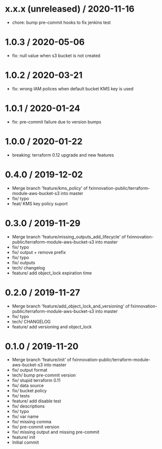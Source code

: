 x.x.x (unreleased) / 2020-11-16
===============================

  * chore: bump pre-commit hooks to fix jenkins test

1.0.3 / 2020-05-06
==================

  * fix: null value when s3 bucket is not created

1.0.2 / 2020-03-21
==================

  * fix: wrong IAM polices when default bucket KMS key is used

1.0.1 / 2020-01-24
==================

  * fix: pre-commit failure due to version bumps

1.0.0 / 2020-01-22
==================

  * breaking: terraform 0.12 upgrade and new features

0.4.0 / 2019-12-02
==================

  * Merge branch 'feature/kms_policy' of fxinnovation-public/terraform-module-aws-bucket-s3 into master
  * fix/ typo
  * feat/ KMS key policy suport

0.3.0 / 2019-11-29
==================

  * Merge branch 'feature/missing_outputs_add_lifecycle' of fxinnovation-public/terraform-module-aws-bucket-s3 into master
  * fix/ typo
  * fix/ output + remove prefix
  * fix/ typo
  * fix/ outputs
  * tech/ changelog
  * feature/ add object_lock expiration time

0.2.0 / 2019-11-27
==================

  * Merge branch 'feature/add_object_lock_and_versioning' of fxinnovation-public/terraform-module-aws-bucket-s3 into master
  * fix/ typo
  * tech/ CHANGELOG
  * feature/ add versioning and object_lock

0.1.0 / 2019-11-20
==================

  * Merge branch 'feature/init' of fxinnovation-public/terraform-module-aws-bucket-s3 into master
  * fix/ output format
  * tech/ bump pre-commit version
  * fix/ stupid terraform 0.11
  * fix/ data source
  * fix/ bucket policy
  * fix/ tests
  * feature/ add disable test
  * fix/ descriptions
  * fix/ typo
  * fix/ var name
  * fix/ missing comma
  * fix/ pre-commit version
  * fix/ missing output and missing pre-commit
  * feature/ init
  * Initial commit
